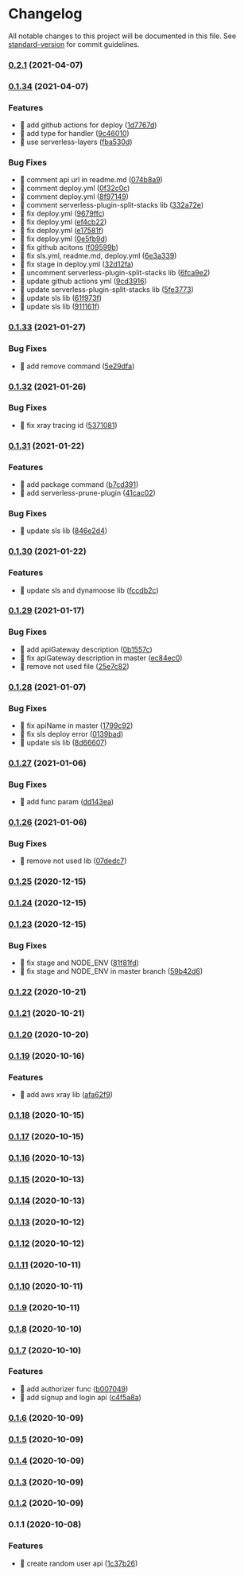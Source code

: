 # Changelog

All notable changes to this project will be documented in this file. See [standard-version](https://github.com/conventional-changelog/standard-version) for commit guidelines.

### [0.2.1](https://github.com/yeukfei02/random-user-api-serverless/compare/v0.1.34...v0.2.1) (2021-04-07)

### [0.1.34](https://github.com/yeukfei02/random-user-api-serverless/compare/v0.1.33...v0.1.34) (2021-04-07)


### Features

* 🎸 add github actions for deploy ([1d7767d](https://github.com/yeukfei02/random-user-api-serverless/commit/1d7767d2e0c4ed19b8c0b6b5c710cbfd89e7f412))
* 🎸 add type for handler ([9c46010](https://github.com/yeukfei02/random-user-api-serverless/commit/9c46010f971780e9bdb9fa2d910bd47be7920899))
* 🎸 use serverless-layers ([fba530d](https://github.com/yeukfei02/random-user-api-serverless/commit/fba530d78f638521fec261e8089e1fa654f5b91f))


### Bug Fixes

* 🐛 comment api url in readme.md ([074b8a9](https://github.com/yeukfei02/random-user-api-serverless/commit/074b8a9526d6b9cb7a3e43f488daaec0281ec05c))
* 🐛 comment deploy.yml ([0f32c0c](https://github.com/yeukfei02/random-user-api-serverless/commit/0f32c0c689d364939b6b5bf23ff11ac4316349c9))
* 🐛 comment deploy.yml ([8f97149](https://github.com/yeukfei02/random-user-api-serverless/commit/8f9714998ca217bfe4ba91720012ba22ea3a8943))
* 🐛 comment serverless-plugin-split-stacks lib ([332a72e](https://github.com/yeukfei02/random-user-api-serverless/commit/332a72e8d97a23df4735e94278da6b47265d4914))
* 🐛 fix deploy.yml ([9679ffc](https://github.com/yeukfei02/random-user-api-serverless/commit/9679ffc46e92401ed12166b7afbac8a3465f3ee4))
* 🐛 fix deploy.yml ([ef4cb22](https://github.com/yeukfei02/random-user-api-serverless/commit/ef4cb221a7e54c2ae8bf52653e469224d6dc4a4b))
* 🐛 fix deploy.yml ([e17581f](https://github.com/yeukfei02/random-user-api-serverless/commit/e17581fd1c3c10ccdf5f015049856aa23c41071e))
* 🐛 fix deploy.yml ([0e5fb9d](https://github.com/yeukfei02/random-user-api-serverless/commit/0e5fb9d64ecfec4c027415a132b949026b3e9b81))
* 🐛 fix github acitons ([f09599b](https://github.com/yeukfei02/random-user-api-serverless/commit/f09599b56d67a36b708d11269865b51b501ef24a))
* 🐛 fix sls.yml, readme.md, deploy.yml ([6e3a339](https://github.com/yeukfei02/random-user-api-serverless/commit/6e3a339ba38b778f62a7ada42ab02f17cdd9f318))
* 🐛 fix stage in deploy.yml ([32d12fa](https://github.com/yeukfei02/random-user-api-serverless/commit/32d12faa8a3990ead19566c79f27daa864247d55))
* 🐛 uncomment serverless-plugin-split-stacks lib ([6fca9e2](https://github.com/yeukfei02/random-user-api-serverless/commit/6fca9e25f6ccd9816e86ba8173ea7ac8a77fa311))
* 🐛 update github actions yml ([9cd3916](https://github.com/yeukfei02/random-user-api-serverless/commit/9cd3916a88d8e5e86a76abdad23552a9fc7b5d13))
* 🐛 update serverless-plugin-split-stacks lib ([5fe3773](https://github.com/yeukfei02/random-user-api-serverless/commit/5fe37730555a00ce2ff0f0160ea48d86c65d42bc))
* 🐛 update sls lib ([61f973f](https://github.com/yeukfei02/random-user-api-serverless/commit/61f973f8cb4f7352007e6c3d58eabeb76c1f08d8))
* 🐛 update sls lib ([911161f](https://github.com/yeukfei02/random-user-api-serverless/commit/911161ffdad19dda118361df248bb8586e7de3f1))

### [0.1.33](https://github.com/yeukfei02/random-user-api-serverless/compare/v0.1.32...v0.1.33) (2021-01-27)


### Bug Fixes

* 🐛 add remove command ([5e29dfa](https://github.com/yeukfei02/random-user-api-serverless/commit/5e29dfa685483763f4d2520c85fdcdb58ca875bb))

### [0.1.32](https://github.com/yeukfei02/random-user-api-serverless/compare/v0.1.31...v0.1.32) (2021-01-26)


### Bug Fixes

* 🐛 fix xray tracing id ([5371081](https://github.com/yeukfei02/random-user-api-serverless/commit/5371081ddde5c9f2cb61857c209c68c0ad7c41ab))

### [0.1.31](https://github.com/yeukfei02/random-user-api-serverless/compare/v0.1.30...v0.1.31) (2021-01-22)


### Features

* 🎸 add package command ([b7cd391](https://github.com/yeukfei02/random-user-api-serverless/commit/b7cd391397a81a504dd35bd313a4229de14fe9c3))
* 🎸 add serverless-prune-plugin ([41cac02](https://github.com/yeukfei02/random-user-api-serverless/commit/41cac02420b852f1cfce716502844103b9c8dbc1))


### Bug Fixes

* 🐛 update sls lib ([846e2d4](https://github.com/yeukfei02/random-user-api-serverless/commit/846e2d4a0e430bf3b0b5e02169ba13dba5e277ca))

### [0.1.30](https://github.com/yeukfei02/random-user-api-serverless/compare/v0.1.29...v0.1.30) (2021-01-22)


### Features

* 🎸 update sls and dynamoose lib ([fccdb2c](https://github.com/yeukfei02/random-user-api-serverless/commit/fccdb2c559e469ca07079184b07416f98c93d89e))

### [0.1.29](https://github.com/yeukfei02/random-user-api-serverless/compare/v0.1.28...v0.1.29) (2021-01-17)


### Bug Fixes

* 🐛 add apiGateway description ([0b1557c](https://github.com/yeukfei02/random-user-api-serverless/commit/0b1557cd591b040bec058518e15fce57411a7043))
* 🐛 fix apiGateway description in master ([ec84ec0](https://github.com/yeukfei02/random-user-api-serverless/commit/ec84ec04694748d1e18679cfbd69adea03c49ae2))
* 🐛 remove not used file ([25e7c82](https://github.com/yeukfei02/random-user-api-serverless/commit/25e7c823b552e3b8bb6909af65efeb5af87584b0))

### [0.1.28](https://github.com/yeukfei02/random-user-api-serverless/compare/v0.1.27...v0.1.28) (2021-01-07)


### Bug Fixes

* 🐛 fix apiName in master ([1799c92](https://github.com/yeukfei02/random-user-api-serverless/commit/1799c925f5a391a0a23372368c2b1287df777ad2))
* 🐛 fix sls deploy error ([0139bad](https://github.com/yeukfei02/random-user-api-serverless/commit/0139badc01bdc87874d5100b86e2a1d44aafd164))
* 🐛 update sls lib ([8d66607](https://github.com/yeukfei02/random-user-api-serverless/commit/8d666079f7983dd62302de2adea01c3dd67dde10))

### [0.1.27](https://github.com/yeukfei02/random-user-api-serverless/compare/v0.1.26...v0.1.27) (2021-01-06)


### Bug Fixes

* 🐛 add func param ([dd143ea](https://github.com/yeukfei02/random-user-api-serverless/commit/dd143ea0722fe31c2899c62e5ac3db4a6518f97f))

### [0.1.26](https://github.com/yeukfei02/random-user-api-serverless/compare/v0.1.25...v0.1.26) (2021-01-06)


### Bug Fixes

* 🐛 remove not used lib ([07dedc7](https://github.com/yeukfei02/random-user-api-serverless/commit/07dedc77cf21fa6a6863833ff0f990df5849d4d1))

### [0.1.25](https://github.com/yeukfei02/random-user-api-serverless/compare/v0.1.24...v0.1.25) (2020-12-15)

### [0.1.24](https://github.com/yeukfei02/random-user-api-serverless/compare/v0.1.23...v0.1.24) (2020-12-15)

### [0.1.23](https://github.com/yeukfei02/random-user-api-serverless/compare/v0.1.22...v0.1.23) (2020-12-15)


### Bug Fixes

* 🐛 fix stage and NODE_ENV ([81f81fd](https://github.com/yeukfei02/random-user-api-serverless/commit/81f81fdd136a0468717cd747f5452bcf0164c988))
* 🐛 fix stage and NODE_ENV in master branch ([59b42d6](https://github.com/yeukfei02/random-user-api-serverless/commit/59b42d61b5355cac84f19d3692d1f2595d4d8d5e))

### [0.1.22](https://github.com/yeukfei02/random-user-api-serverless/compare/v0.1.21...v0.1.22) (2020-10-21)

### [0.1.21](https://github.com/yeukfei02/random-user-api-serverless/compare/v0.1.20...v0.1.21) (2020-10-21)

### [0.1.20](https://github.com/yeukfei02/random-user-api-serverless/compare/v0.1.19...v0.1.20) (2020-10-20)

### [0.1.19](https://github.com/yeukfei02/random-user-api-serverless/compare/v0.1.18...v0.1.19) (2020-10-16)


### Features

* 🎸 add aws xray lib ([afa62f9](https://github.com/yeukfei02/random-user-api-serverless/commit/afa62f9068ecfd400315805278f8b810e9910295))

### [0.1.18](https://github.com/yeukfei02/random-user-api-serverless/compare/v0.1.17...v0.1.18) (2020-10-15)

### [0.1.17](https://github.com/yeukfei02/random-user-api-serverless/compare/v0.1.16...v0.1.17) (2020-10-15)

### [0.1.16](https://github.com/yeukfei02/random-user-api-serverless/compare/v0.1.15...v0.1.16) (2020-10-13)

### [0.1.15](https://github.com/yeukfei02/random-user-api-serverless/compare/v0.1.14...v0.1.15) (2020-10-13)

### [0.1.14](https://github.com/yeukfei02/random-user-api-serverless/compare/v0.1.13...v0.1.14) (2020-10-13)

### [0.1.13](https://github.com/yeukfei02/random-user-api-serverless/compare/v0.1.12...v0.1.13) (2020-10-12)

### [0.1.12](https://github.com/yeukfei02/random-user-api-serverless/compare/v0.1.11...v0.1.12) (2020-10-12)

### [0.1.11](https://github.com/yeukfei02/random-user-api-serverless/compare/v0.1.10...v0.1.11) (2020-10-11)

### [0.1.10](https://github.com/yeukfei02/random-user-api-serverless/compare/v0.1.9...v0.1.10) (2020-10-11)

### [0.1.9](https://github.com/yeukfei02/random-user-api-serverless/compare/v0.1.8...v0.1.9) (2020-10-11)

### [0.1.8](https://github.com/yeukfei02/random-user-api-serverless/compare/v0.1.7...v0.1.8) (2020-10-10)

### [0.1.7](https://github.com/yeukfei02/random-user-api-serverless/compare/v0.1.6...v0.1.7) (2020-10-10)


### Features

* 🎸 add authorizer func ([b007049](https://github.com/yeukfei02/random-user-api-serverless/commit/b007049b8e30cb9269570856a59d79f5eab95b3e))
* 🎸 add signup and login api ([c4f5a8a](https://github.com/yeukfei02/random-user-api-serverless/commit/c4f5a8a35f996ead9c26c830a00f134ed5fe0be4))

### [0.1.6](https://github.com/yeukfei02/random-user-api-serverless/compare/v0.1.5...v0.1.6) (2020-10-09)

### [0.1.5](https://github.com/yeukfei02/random-user-api-serverless/compare/v0.1.4...v0.1.5) (2020-10-09)

### [0.1.4](https://github.com/yeukfei02/random-user-api-serverless/compare/v0.1.3...v0.1.4) (2020-10-09)

### [0.1.3](https://github.com/yeukfei02/random-user-api-serverless/compare/v0.1.2...v0.1.3) (2020-10-09)

### [0.1.2](https://github.com/yeukfei02/random-user-api-serverless/compare/v0.1.1...v0.1.2) (2020-10-09)

### 0.1.1 (2020-10-08)


### Features

* 🎸 create random user api ([1c37b26](https://github.com/yeukfei02/random-user-api-serverless/commit/1c37b2631ce4bfbd63a9522af3eae17d301924bc))
